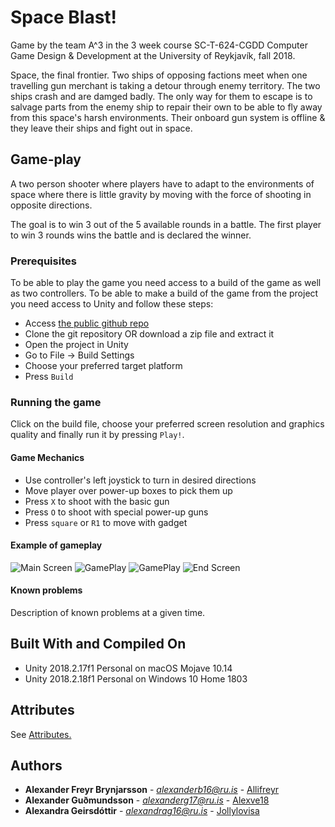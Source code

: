 # Space Blast!

Game by the team A^3 in the 3 week course SC-T-624-CGDD Computer Game Design & Development at the University of Reykjavík, fall 2018.

Space, the final frontier. Two ships of opposing factions meet when one travelling gun merchant is taking a detour through enemy territory. The two ships crash and are damged badly. The only way for them to escape is to salvage parts from the enemy ship to repair their own to be able to fly away from this space's harsh environments. Their onboard gun system is offline & they leave their ships and fight out in space. 


## Game-play

A two person shooter where players have to adapt to the environments of space where there is little gravity by moving with the force of shooting in opposite directions. 

The goal is to win 3 out of the 5 available rounds in a battle. The first player to win 3 rounds wins the battle and is declared the winner. 


### Prerequisites

To be able to play the game you need access to a build of the game as well as two controllers. To be able to make a build of the game from the project you need access to Unity and follow these steps:

* Access [the public github repo](https://github.com/Alex3Studios/SpaceBlast)
* Clone the git repository OR download a zip file and extract it
* Open the project in Unity
* Go to File &rarr; Build Settings
* Choose your preferred target platform
* Press `Build`


### Running the game

Click on the build file, choose your preferred screen resolution and graphics quality and finally run it by pressing `Play!`.

#### Game Mechanics

* Use controller's left joystick to turn in desired directions
* Move player over power-up boxes to pick them up
* Press `X` to shoot with the basic gun
* Press `O` to shoot with special power-up guns
* Press `square` or `R1` to move with gadget

#### Example of gameplay

![Main Screen](http://oi65.tinypic.com/296knxs.jpg)
![GamePlay](http://oi65.tinypic.com/n6b5z5.jpg)
![GamePlay](http://oi67.tinypic.com/1zwf66p.jpg)
![End Screen](http://oi66.tinypic.com/311xmqp.jpg)


#### Known problems 

Description of known problems at a given time.


## Built With and Compiled On

* Unity 2018.2.17f1 Personal on macOS Mojave 10.14
* Unity 2018.2.18f1 Personal on Windows 10 Home 1803

## Attributes

See [Attributes.](ATTRIBUTES.md)

## Authors

* **Alexander Freyr Brynjarsson** - *alexanderb16@ru.is* - [Allifreyr](https://github.com/allifreyr)
* **Alexander Guðmundsson** - *alexanderg17@ru.is* - [Alexve18](https://github.com/alexve18)
* **Alexandra Geirsdóttir** - *alexandrag16@ru.is* - [Jollylovisa](https://github.com/jollylovisa)

